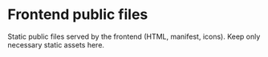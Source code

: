 Frontend public files
=====================

Static public files served by the frontend (HTML, manifest, icons). Keep only necessary static assets here.
